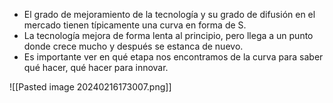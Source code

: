 - El grado de mejoramiento de la tecnología y su grado de difusión en el mercado tienen típicamente una curva en forma de S.
- La tecnología mejora de forma lenta al principio, pero llega a un punto donde crece mucho y después se estanca de nuevo.
- Es importante ver en qué etapa nos encontramos de la curva para saber qué hacer, qué hacer para innovar.

![[Pasted image 20240216173007.png]]

